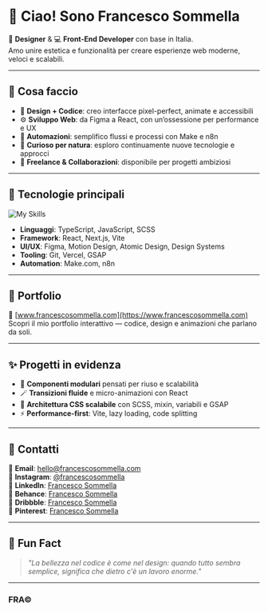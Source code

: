 # 👋 Ciao! Sono Francesco Sommella

🎨 **Designer** & 💻 **Front-End Developer** con base in Italia.  
Amo unire estetica e funzionalità per creare esperienze web moderne, veloci e scalabili.

---

## 🚀 Cosa faccio

- 🎯 **Design + Codice**: creo interfacce pixel-perfect, animate e accessibili  
- ⚙️ **Sviluppo Web**: da Figma a React, con un’ossessione per performance e UX
- 🤖 **Automazioni**: semplifico flussi e processi con Make e n8n
- 🧠 **Curioso per natura**: esploro continuamente nuove tecnologie e approcci  
- 💼 **Freelance & Collaborazioni**: disponibile per progetti ambiziosi

---

## 🧰 Tecnologie principali

![My Skills](https://skillicons.dev/icons?i=react,ts,js,scss,figma,vite,vercel,git)

- **Linguaggi**: TypeScript, JavaScript, SCSS  
- **Framework**: React, Next.js, Vite  
- **UI/UX**: Figma, Motion Design, Atomic Design, Design Systems  
- **Tooling**: Git, Vercel, GSAP
- **Automation**: Make.com, n8n

---

## 📂 Portfolio

🔗 [www.francescosommella.com](https://www.francescosommella.com)  
Scopri il mio portfolio interattivo — codice, design e animazioni che parlano da soli.

---

## ✨ Progetti in evidenza

- 🧱 **Componenti modulari** pensati per riuso e scalabilità  
- 🪄 **Transizioni fluide** e micro-animazioni con React  
- 📐 **Architettura CSS scalabile** con SCSS, mixin, variabili e GSAP  
- ⚡️ **Performance-first**: Vite, lazy loading, code splitting  

---

## 💬 Contatti

📩 **Email**: hello@francescosommella.com  
📸 **Instagram**: [@francescosommella](https://instagram.com/francescosommellaa)  
💼 **LinkedIn**: [Francesco Sommella](https://linkedin.com/in/francescosommellaa)  
🎨 **Behance**: [Francesco Sommella](https://www.behance.net/francescosommellaa)  
🏀 **Dribbble**: [Francesco Sommella](https://dribbble.com/francescosommellaa)  
📌 **Pinterest**: [Francesco Sommella](https://it.pinterest.com/francescosommellaa/)  

---

## 🧠 Fun Fact

> _"La bellezza nel codice è come nel design: quando tutto sembra semplice, significa che dietro c'è un lavoro enorme."_  

---

### FRA©
